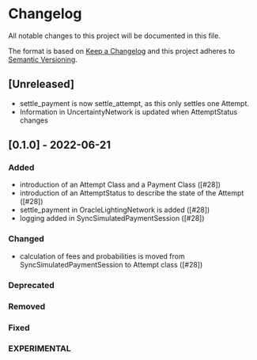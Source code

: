# Changelog
All notable changes to this project will be documented in this file.

The format is based on [Keep a Changelog](https://keepachangelog.com/en/1.0.0/)
and this project adheres to [Semantic Versioning](https://semver.org/spec/v2.0.0.html).

<!--
TODO: Insert version codename, and username of the contributor that named the release.
-->
## [Unreleased]
 - settle_payment is now settle_attempt, as this only settles one Attempt. 
 - Information in UncertaintyNetwork is updated when AttemptStatus changes

## [0.1.0] - 2022-06-21
### Added
 - introduction of an Attempt Class and a Payment Class ([#28])
 - introduction of an AttemptStatus to describe the state of the Attempt ([#28])
 - settle_payment in OracleLightingNetwork is added ([#28])
 - logging added in SyncSimulatedPaymentSession ([#28])

### Changed
 - calculation of fees and probabilities is moved from SyncSimulatedPaymentSession to Attempt class ([#28])

### Deprecated

### Removed

### Fixed

### EXPERIMENTAL
